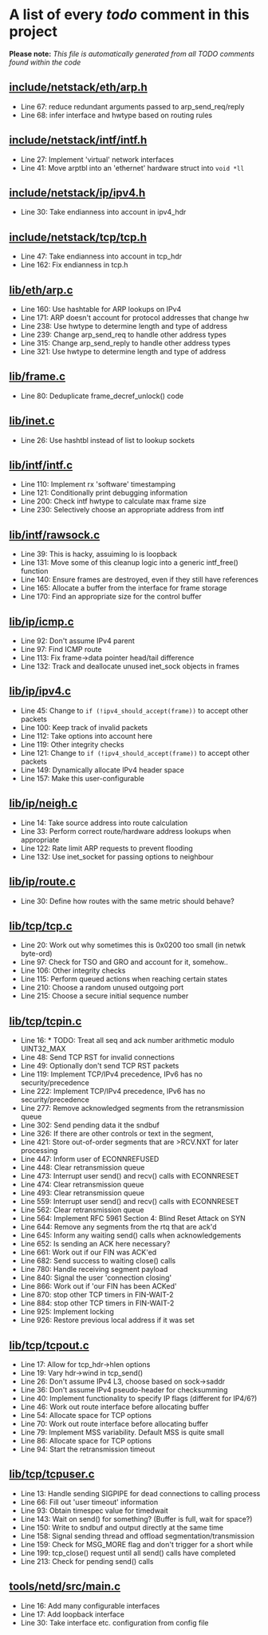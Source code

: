 # A list of every _todo_ comment in this project
**Please note:** _This file is automatically generated from all TODO comments found within the code_
## [include/netstack/eth/arp.h](include/netstack/eth/arp.h)
  - Line 67: reduce redundant arguments passed to arp_send_req/reply
  - Line 68: infer interface and hwtype based on routing rules

## [include/netstack/intf/intf.h](include/netstack/intf/intf.h)
  - Line 27: Implement 'virtual' network interfaces
  - Line 41: Move arptbl into an 'ethernet' hardware struct into `void *ll`

## [include/netstack/ip/ipv4.h](include/netstack/ip/ipv4.h)
  - Line 30: Take endianness into account in ipv4_hdr

## [include/netstack/tcp/tcp.h](include/netstack/tcp/tcp.h)
  - Line 47: Take endianness into account in tcp_hdr
  - Line 162: Fix endianness in tcp.h

## [lib/eth/arp.c](lib/eth/arp.c)
  - Line 160: Use hashtable for ARP lookups on IPv4
  - Line 171: ARP doesn't account for protocol addresses that change hw
  - Line 238: Use hwtype to determine length and type of address
  - Line 239: Change arp_send_req to handle other address types
  - Line 315: Change arp_send_reply to handle other address types
  - Line 321: Use hwtype to determine length and type of address

## [lib/frame.c](lib/frame.c)
  - Line 80: Deduplicate frame_decref_unlock() code

## [lib/inet.c](lib/inet.c)
  - Line 26: Use hashtbl instead of list to lookup sockets

## [lib/intf/intf.c](lib/intf/intf.c)
  - Line 110: Implement rx 'software' timestamping
  - Line 121: Conditionally print debugging information
  - Line 200: Check intf hwtype to calculate max frame size
  - Line 230: Selectively choose an appropriate address from intf

## [lib/intf/rawsock.c](lib/intf/rawsock.c)
  - Line 39: This is hacky, assuiming lo is loopback
  - Line 131: Move some of this cleanup logic into a generic intf_free() function
  - Line 140: Ensure frames are destroyed, even if they still have references
  - Line 165: Allocate a buffer from the interface for frame storage
  - Line 170: Find an appropriate size for the control buffer

## [lib/ip/icmp.c](lib/ip/icmp.c)
  - Line 92: Don't assume IPv4 parent
  - Line 97: Find ICMP route
  - Line 113: Fix frame->data pointer head/tail difference
  - Line 132: Track and deallocate unused inet_sock objects in frames

## [lib/ip/ipv4.c](lib/ip/ipv4.c)
  - Line 45: Change to `if (!ipv4_should_accept(frame))` to accept other packets
  - Line 100: Keep track of invalid packets
  - Line 112: Take options into account here
  - Line 119: Other integrity checks
  - Line 121: Change to `if (!ipv4_should_accept(frame))` to accept other packets
  - Line 149: Dynamically allocate IPv4 header space
  - Line 157: Make this user-configurable

## [lib/ip/neigh.c](lib/ip/neigh.c)
  - Line 14: Take source address into route calculation
  - Line 33: Perform correct route/hardware address lookups when appropriate
  - Line 122: Rate limit ARP requests to prevent flooding
  - Line 132: Use inet_socket for passing options to neighbour

## [lib/ip/route.c](lib/ip/route.c)
  - Line 30: Define how routes with the same metric should behave?

## [lib/tcp/tcp.c](lib/tcp/tcp.c)
  - Line 20: Work out why sometimes this is 0x0200 too small (in netwk byte-ord)
  - Line 97: Check for TSO and GRO and account for it, somehow..
  - Line 106: Other integrity checks
  - Line 115: Perform queued actions when reaching certain states
  - Line 210: Choose a random unused outgoing port
  - Line 215: Choose a secure initial sequence number

## [lib/tcp/tcpin.c](lib/tcp/tcpin.c)
  - Line 16: * TODO: Treat all seq and ack number arithmetic modulo UINT32_MAX
  - Line 48: Send TCP RST for invalid connections
  - Line 49: Optionally don't send TCP RST packets
  - Line 119: Implement TCP/IPv4 precedence, IPv6 has no security/precedence
  - Line 222: Implement TCP/IPv4 precedence, IPv6 has no security/precedence
  - Line 277: Remove acknowledged segments from the retransmission queue
  - Line 302: Send pending data it the sndbuf
  - Line 326: If there are other controls or text in the segment,
  - Line 421: Store out-of-order segments that are >RCV.NXT for later processing
  - Line 447: Inform user of ECONNREFUSED
  - Line 448: Clear retransmission queue
  - Line 473: Interrupt user send() and recv() calls with ECONNRESET
  - Line 474: Clear retransmission queue
  - Line 493: Clear retransmission queue
  - Line 559: Interrupt user send() and recv() calls with ECONNRESET
  - Line 562: Clear retransmission queue
  - Line 564: Implement RFC 5961 Section 4: Blind Reset Attack on SYN
  - Line 644: Remove any segments from the rtq that are ack'd
  - Line 645: Inform any waiting send() calls when acknowledgements
  - Line 652: Is sending an ACK here necessary?
  - Line 661: Work out if our FIN was ACK'ed
  - Line 682: Send success to waiting close() calls
  - Line 780: Handle receiving segment payload
  - Line 840: Signal the user 'connection closing'
  - Line 866: Work out if 'our FIN has been ACKed'
  - Line 870: stop other TCP timers in FIN-WAIT-2
  - Line 884: stop other TCP timers in FIN-WAIT-2
  - Line 925: Implement locking
  - Line 926: Restore previous local address if it was set

## [lib/tcp/tcpout.c](lib/tcp/tcpout.c)
  - Line 17: Allow for tcp_hdr->hlen options
  - Line 19: Vary hdr->wind in tcp_send()
  - Line 26: Don't assume IPv4 L3, choose based on sock->saddr
  - Line 36: Don't assume IPv4 pseudo-header for checksumming
  - Line 40: Implement functionality to specify IP flags (different for IP4/6?)
  - Line 46: Work out route interface before allocating buffer
  - Line 54: Allocate space for TCP options
  - Line 70: Work out route interface before allocating buffer
  - Line 79: Implement MSS variability. Default MSS is quite small
  - Line 86: Allocate space for TCP options
  - Line 94: Start the retransmission timeout

## [lib/tcp/tcpuser.c](lib/tcp/tcpuser.c)
  - Line 13: Handle sending SIGPIPE for dead connections to calling process
  - Line 66: Fill out 'user timeout' information
  - Line 93: Obtain timespec value for timedwait
  - Line 143: Wait on send() for something? (Buffer is full, wait for space?)
  - Line 150: Write to sndbuf and output directly at the same time
  - Line 158: Signal sending thread and offload segmentation/transmission
  - Line 159: Check for MSG_MORE flag and don't trigger for a short while
  - Line 199: tcp_close() request until all send() calls have completed
  - Line 213: Check for pending send() calls

## [tools/netd/src/main.c](tools/netd/src/main.c)
  - Line 16: Add many configurable interfaces
  - Line 17: Add loopback interface
  - Line 30: Take interface etc. configuration from config file
